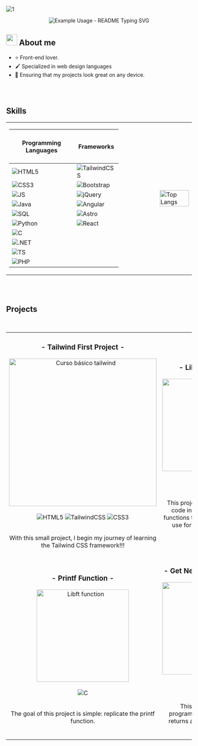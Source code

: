 ![1](https://github.com/pacomariano28/pacomariano28/assets/65359485/7862714a-8612-4ae4-8b9f-0db028325a6b)

<p align="center">
   <img src="https://readme-typing-svg.demolab.com/?lines=Welcome+to+my+github+:D;Hello+world+🌐&font=Fira%20Code&center=true&width=380&height=50&duration=4000&pause=1000" alt="Example Usage - README Typing SVG">
</p>

<!--![2](https://github.com/pacomariano28/pacomariano28/assets/65359485/ca1b6a8c-ba85-42ec-aed4-cb0ee658d306)-->


<h2><img src="https://raw.githubusercontent.com/MartinHeinz/MartinHeinz/master/wave.gif" width="30px"> About me</h2>
<ul>
  <li>⭐ Front-end lover.</li>
  <li>🖌 Specialized in web design languages</li>
  <li>📲 Ensuring that my projects look great on any device.</li>
</ul>

<br><br>

<h2>Skills</h2>
<table align="center">
   <td>
      <table width="100">
        <thead>
          <tr>
            <th><h4>Programming Languages</h4></th>
            <th><h4>Frameworks</h4></th>
          </tr>
        </thead>
        <tbody>
          <tr>
              <td><img src="https://img.shields.io/badge/html5-%23E34F26.svg?style=for-the-badge&logo=html5&logoColor=white" alt="HTML5"></td>
              <td><img src="https://img.shields.io/badge/tailwindcss-%2338B2AC.svg?style=for-the-badge&logo=tailwind-css&logoColor=white" alt="TailwindCSS"></td>  
          </tr>
          <tr>
              <td><img src="https://img.shields.io/badge/css3-%231572B6.svg?style=for-the-badge&logo=css3&logoColor=white" alt="CSS3"></td>
              <td><img src="https://img.shields.io/badge/bootstrap-%238511FA.svg?style=for-the-badge&logo=bootstrap&logoColor=white" alt="Bootstrap"></td>  
          </tr>
          <tr>
              <td><img src="https://img.shields.io/badge/javascript-%23323330.svg?style=for-the-badge&logo=javascript&logoColor=%23F7DF1E" alt="JS"></td>
              <td><img src="https://img.shields.io/badge/jquery-%230769AD.svg?style=for-the-badge&logo=jquery&logoColor=white" alt="jQuery"></td>
          </tr>
          <tr>
              <td><img src="https://img.shields.io/badge/java-%23ED8B00.svg?style=for-the-badge&logo=openjdk&logoColor=white" alt="Java"></td>
              <td><img src="https://img.shields.io/badge/angular-%23DD0031.svg?style=for-the-badge&logo=angular&logoColor=white" alt="Angular"></td>  
          </tr>
          <tr>
              <td><img src="https://img.shields.io/badge/mysql-4479A1.svg?style=for-the-badge&logo=mysql&logoColor=white" alt="SQL"></td>
              <td><img src="https://img.shields.io/badge/astro-%232C2052.svg?style=for-the-badge&logo=astro&logoColor=white" alt="Astro"></td>  
          </tr>
          <tr>
              <td><img src="https://img.shields.io/badge/python-3670A0?style=for-the-badge&logo=python&logoColor=ffdd54" alt="Python"></td>
              <td><img src="https://img.shields.io/badge/react-%2320232a.svg?style=for-the-badge&logo=react&logoColor=%2361DAFB" alt="React"></td>
          </tr>
          <tr>
              <td><img src="https://img.shields.io/badge/c-%2300599C.svg?style=for-the-badge&logo=c&logoColor=white" alt="C"></td>
          </tr>
          <tr>
              <td><img src="https://img.shields.io/badge/.NET-5C2D91?style=for-the-badge&logo=.net&logoColor=white" alt=".NET"></td>
          </tr>
          <tr>
              <td><img src="https://img.shields.io/badge/typescript-%23007ACC.svg?style=for-the-badge&logo=typescript&logoColor=white" alt="TS"></td>
          </tr>
          <tr>
              <td><img src="https://img.shields.io/badge/php-%23777BB4.svg?style=for-the-badge&logo=php&logoColor=white" alt="PHP"></td>
          </tr>
        </tbody>
      </table>
   </td>
   <td></td>
   <td></td>
   <td></td>
   <td></td>
   <td></td>
   <td></td>
   <td>
      <a href="https://github.com/pacomariano28">
          <img src="https://github-readme-stats.vercel.app/api/top-langs/?username=pacomariano28&layout=donut-vertical&theme=midnight-purple" width="100%" alt="Top Langs">
      </a>
   </td>
</table>

<br><br>

<h2>Projects</h2>

<br>

<table align="center">
   <tr>
      <td width="50%">
         <h3 align="center"> - Tailwind First Project - </h3>
         <div align="center">
            <a href="https://github.com/pacomariano28/Primer-proyecto-TailwindCSS" target="_blank"><img src="https://vabadus.es/images/cache/imagen_nodo/images/articulos/64b524021adc5990918944.png" width="400" alt="Curso básico tailwind"></a>
            <br><br>
            <div>
               <img src="https://img.shields.io/badge/html5-%23E34F26.svg?style=for-the-badge&logo=html5&logoColor=white" alt="HTML5">
               <img src="https://img.shields.io/badge/tailwindcss-%2338B2AC.svg?style=for-the-badge&logo=tailwind-css&logoColor=white" alt="TailwindCSS">
               <img src="https://img.shields.io/badge/css3-%231572B6.svg?style=for-the-badge&logo=css3&logoColor=white" alt="CSS3">
            </div>
            <br>
            <p>With this small project, I begin my journey of learning the Tailwind CSS framework!!!</p>
         </div>        
      </td>
      <td width="50%">
         <h3 align="center"> - Libft Function - </h3>
         <div align="center">
            <a href="https://github.com/pacomariano28/42_libft_frmarian" target="_blank"><img src="https://yt3.googleusercontent.com/jTHz_JED3LJ-gVTRnhnrqs-2rmqwh39CmcDZmAe2ojbD3_jO-UqHf5moNnM0e8bEVRMAwrWsjw=s900-c-k-c0x00ffffff-no-rj" width="250" height="auto" alt="Libft function"></a>
            <br><br>
            <div> 
               <img src="https://img.shields.io/badge/c-%2300599C.svg?style=for-the-badge&logo=c&logoColor=white" alt="C">
            </div>
            <br>
            <p>This project aims to make you code in C a library of usual functions that you will be able to use for your next projects.</p>
         </div>        
      </td>
   </tr>
   <tr>
      <td width="50%">
         <h3 align="center"> - Printf Function - </h3>
         <div align="center">
            <a href="https://github.com/pacomariano28/42_printf_frmarian" target="_blank"><img src="https://yt3.googleusercontent.com/jTHz_JED3LJ-gVTRnhnrqs-2rmqwh39CmcDZmAe2ojbD3_jO-UqHf5moNnM0e8bEVRMAwrWsjw=s900-c-k-c0x00ffffff-no-rj" width="250" height="auto" alt="Libft function"></a>
            <br><br>
            <div> 
               <img src="https://img.shields.io/badge/c-%2300599C.svg?style=for-the-badge&logo=c&logoColor=white" alt="C">
            </div>
            <br>
            <p>The goal of this project is simple: replicate the printf function.</p>
         </div>        
      </td>
      <td width="50%">
         <h3 align="center"> - Get Next Line Function - </h3>
         <div align="center">
            <a href="https://github.com/pacomariano28/42_printf_frmarian" target="_blank"><img src="https://yt3.googleusercontent.com/jTHz_JED3LJ-gVTRnhnrqs-2rmqwh39CmcDZmAe2ojbD3_jO-UqHf5moNnM0e8bEVRMAwrWsjw=s900-c-k-c0x00ffffff-no-rj" width="250" height="auto" alt="Libft function"></a>
            <br><br>
            <div> 
               <img src="https://img.shields.io/badge/c-%2300599C.svg?style=for-the-badge&logo=c&logoColor=white" alt="C">
            </div>
            <br>
            <p>This project is about programming a function that returns a line read from a file descriptor.</p>
         </div>        
      </td>
   </tr>
</table>


